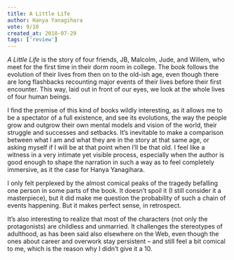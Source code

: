 ```yaml
---
title: A Little Life
author: Hanya Yanagihara
vote: 9/10
created_at: 2018-07-29 
tags: ['review']
---
```


_A Little Life_ is the story of four friends, JB, Malcolm, Jude, and Willem, who meet for the first time in their dorm room in college. The book follows the evolution of their lives from then on to the old-ish age, even though there are long flashbacks recounting major events of their lives before their first encounter. This way, laid out in front of our eyes, we look at the whole lives of four human beings.

I find the premise of this kind of books wildly interesting, as it allows me to be a spectator of a full existence, and see its evolutions, the way the people grow and outgrow their own mental models and vision of the world, their struggle and successes and setbacks. It’s inevitable to make a comparison between what I am and what they are in the story at that same age, or asking myself if I will be at that point when I’ll be that old. I feel like a witness in a very intimate yet visible process, especially when the author is good enough to shape the narration in such a way as to feel completely immersive, as it the case for Hanya Yanagihara.

I only felt perplexed by the almost comical peaks of the tragedy befalling one person in some parts of the book. It doesn’t spoil it (I still consider it a masterpiece), but it did make me question the probability of such a chain of events happening. But it makes perfect sense, in retrospect.

It’s also interesting to realize that most of the characters (not only the protagonists) are childless and unmarried. It challenges the stereotypes of adulthood, as has been said also elsewhere on the Web, even though the ones about career and overwork stay persistent – and still feel a bit comical to me, which is the reason why I didn’t give it a 10.


